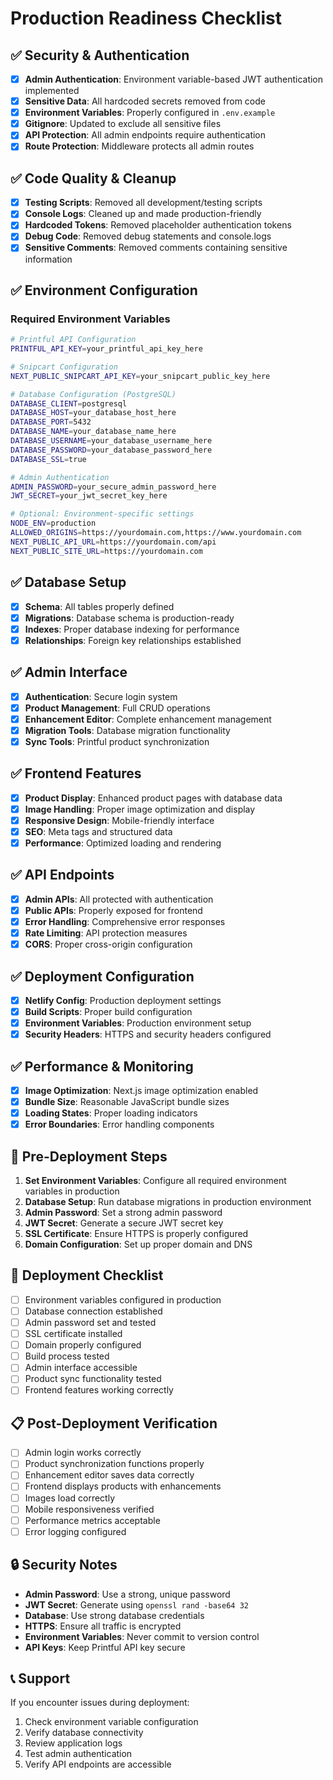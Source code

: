 # Production Readiness Checklist

## ✅ Security & Authentication

- [x] **Admin Authentication**: Environment variable-based JWT authentication implemented
- [x] **Sensitive Data**: All hardcoded secrets removed from code
- [x] **Environment Variables**: Properly configured in `.env.example`
- [x] **Gitignore**: Updated to exclude all sensitive files
- [x] **API Protection**: All admin endpoints require authentication
- [x] **Route Protection**: Middleware protects all admin routes

## ✅ Code Quality & Cleanup

- [x] **Testing Scripts**: Removed all development/testing scripts
- [x] **Console Logs**: Cleaned up and made production-friendly
- [x] **Hardcoded Tokens**: Removed placeholder authentication tokens
- [x] **Debug Code**: Removed debug statements and console.logs
- [x] **Sensitive Comments**: Removed comments containing sensitive information

## ✅ Environment Configuration

### Required Environment Variables
```bash
# Printful API Configuration
PRINTFUL_API_KEY=your_printful_api_key_here

# Snipcart Configuration
NEXT_PUBLIC_SNIPCART_API_KEY=your_snipcart_public_key_here

# Database Configuration (PostgreSQL)
DATABASE_CLIENT=postgresql
DATABASE_HOST=your_database_host_here
DATABASE_PORT=5432
DATABASE_NAME=your_database_name_here
DATABASE_USERNAME=your_database_username_here
DATABASE_PASSWORD=your_database_password_here
DATABASE_SSL=true

# Admin Authentication
ADMIN_PASSWORD=your_secure_admin_password_here
JWT_SECRET=your_jwt_secret_key_here

# Optional: Environment-specific settings
NODE_ENV=production
ALLOWED_ORIGINS=https://yourdomain.com,https://www.yourdomain.com
NEXT_PUBLIC_API_URL=https://yourdomain.com/api
NEXT_PUBLIC_SITE_URL=https://yourdomain.com
```

## ✅ Database Setup

- [x] **Schema**: All tables properly defined
- [x] **Migrations**: Database schema is production-ready
- [x] **Indexes**: Proper database indexing for performance
- [x] **Relationships**: Foreign key relationships established

## ✅ Admin Interface

- [x] **Authentication**: Secure login system
- [x] **Product Management**: Full CRUD operations
- [x] **Enhancement Editor**: Complete enhancement management
- [x] **Migration Tools**: Database migration functionality
- [x] **Sync Tools**: Printful product synchronization

## ✅ Frontend Features

- [x] **Product Display**: Enhanced product pages with database data
- [x] **Image Handling**: Proper image optimization and display
- [x] **Responsive Design**: Mobile-friendly interface
- [x] **SEO**: Meta tags and structured data
- [x] **Performance**: Optimized loading and rendering

## ✅ API Endpoints

- [x] **Admin APIs**: All protected with authentication
- [x] **Public APIs**: Properly exposed for frontend
- [x] **Error Handling**: Comprehensive error responses
- [x] **Rate Limiting**: API protection measures
- [x] **CORS**: Proper cross-origin configuration

## ✅ Deployment Configuration

- [x] **Netlify Config**: Production deployment settings
- [x] **Build Scripts**: Proper build configuration
- [x] **Environment Variables**: Production environment setup
- [x] **Security Headers**: HTTPS and security headers configured

## ✅ Performance & Monitoring

- [x] **Image Optimization**: Next.js image optimization enabled
- [x] **Bundle Size**: Reasonable JavaScript bundle sizes
- [x] **Loading States**: Proper loading indicators
- [x] **Error Boundaries**: Error handling components

## 🔧 Pre-Deployment Steps

1. **Set Environment Variables**: Configure all required environment variables in production
2. **Database Setup**: Run database migrations in production environment
3. **Admin Password**: Set a strong admin password
4. **JWT Secret**: Generate a secure JWT secret key
5. **SSL Certificate**: Ensure HTTPS is properly configured
6. **Domain Configuration**: Set up proper domain and DNS

## 🚀 Deployment Checklist

- [ ] Environment variables configured in production
- [ ] Database connection established
- [ ] Admin password set and tested
- [ ] SSL certificate installed
- [ ] Domain properly configured
- [ ] Build process tested
- [ ] Admin interface accessible
- [ ] Product sync functionality tested
- [ ] Frontend features working correctly

## 📋 Post-Deployment Verification

- [ ] Admin login works correctly
- [ ] Product synchronization functions properly
- [ ] Enhancement editor saves data correctly
- [ ] Frontend displays products with enhancements
- [ ] Images load correctly
- [ ] Mobile responsiveness verified
- [ ] Performance metrics acceptable
- [ ] Error logging configured

## 🔒 Security Notes

- **Admin Password**: Use a strong, unique password
- **JWT Secret**: Generate using `openssl rand -base64 32`
- **Database**: Use strong database credentials
- **HTTPS**: Ensure all traffic is encrypted
- **Environment Variables**: Never commit to version control
- **API Keys**: Keep Printful API key secure

## 📞 Support

If you encounter issues during deployment:
1. Check environment variable configuration
2. Verify database connectivity
3. Review application logs
4. Test admin authentication
5. Verify API endpoints are accessible
